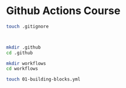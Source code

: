 

# Github Actions Course

```sh
touch .gitignore



mkdir .github
cd .github

mkdir workflows
cd workflows

touch 01-building-blocks.yml
```

```yml